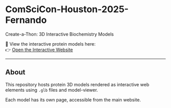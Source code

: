 # ComSciCon-Houston-2025-Fernando

Create-a-Thon: 3D Interactive Biochemistry Models

🎯 View the interactive protein models here:  
👉 [Open the Interactive Website](https://fxm200013.github.io/ComSciCon-Houston-2025-Fernando/)

---

## About

This repository hosts protein 3D models rendered as interactive web elements using `.glb` files and model-viewer.

Each model has its own page, accessible from the main website.
